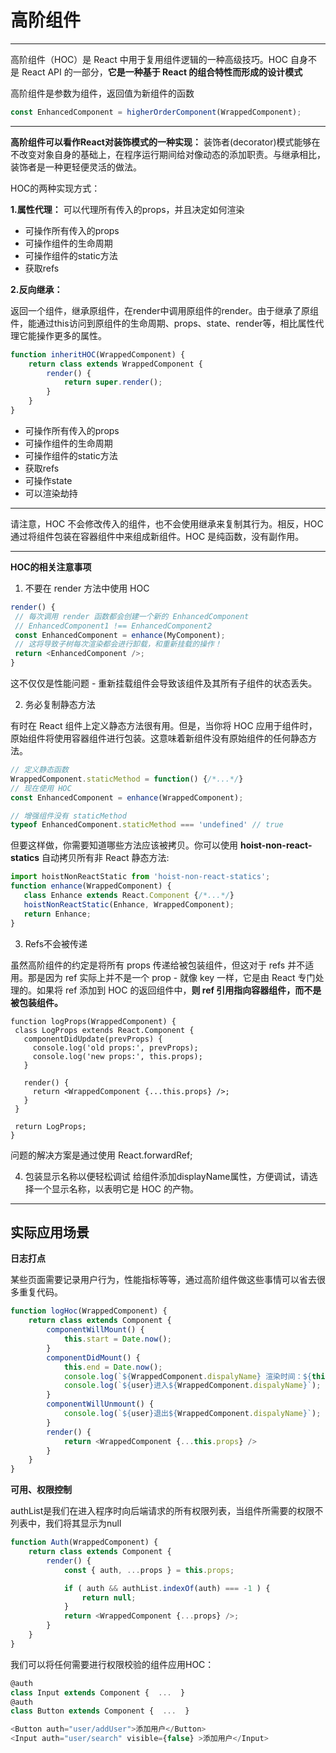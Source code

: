 # 高阶组件
---

高阶组件（HOC）是 React 中用于复用组件逻辑的一种高级技巧。HOC 自身不是 React API 的一部分，**它是一种基于 React 的组合特性而形成的设计模式**

高阶组件是参数为组件，返回值为新组件的函数
```javascript
const EnhancedComponent = higherOrderComponent(WrappedComponent);
```

----
**高阶组件可以看作React对装饰模式的一种实现：**
装饰者(decorator)模式能够在不改变对象自身的基础上，在程序运行期间给对像动态的添加职责。与继承相比，装饰者是一种更轻便灵活的做法。

HOC的两种实现方式：

**1.属性代理：**
可以代理所有传入的props，并且决定如何渲染
- 可操作所有传入的props
- 可操作组件的生命周期
- 可操作组件的static方法
- 获取refs

**2.反向继承：**

返回一个组件，继承原组件，在render中调用原组件的render。由于继承了原组件，能通过this访问到原组件的生命周期、props、state、render等，相比属性代理它能操作更多的属性。

```javascript
function inheritHOC(WrappedComponent) {
    return class extends WrappedComponent {
        render() {
            return super.render();
        }
    }
}
```

- 可操作所有传入的props
- 可操作组件的生命周期
- 可操作组件的static方法
- 获取refs
- 可操作state
- 可以渲染劫持

---

请注意，HOC 不会修改传入的组件，也不会使用继承来复制其行为。相反，HOC 通过将组件包装在容器组件中来组成新组件。HOC 是纯函数，没有副作用。

---

**HOC的相关注意事项**

 1. 不要在 render 方法中使用 HOC
 ```javascript
 render() {
  // 每次调用 render 函数都会创建一个新的 EnhancedComponent
  // EnhancedComponent1 !== EnhancedComponent2
  const EnhancedComponent = enhance(MyComponent);
  // 这将导致子树每次渲染都会进行卸载，和重新挂载的操作！
  return <EnhancedComponent />;
 }
 ```

 这不仅仅是性能问题 - 重新挂载组件会导致该组件及其所有子组件的状态丢失。

 2. 务必复制静态方法

 有时在 React 组件上定义静态方法很有用。但是，当你将 HOC 应用于组件时，原始组件将使用容器组件进行包装。这意味着新组件没有原始组件的任何静态方法。
 ```javascript
 // 定义静态函数
WrappedComponent.staticMethod = function() {/*...*/}
// 现在使用 HOC
const EnhancedComponent = enhance(WrappedComponent);

// 增强组件没有 staticMethod
typeof EnhancedComponent.staticMethod === 'undefined' // true
 ```

 但要这样做，你需要知道哪些方法应该被拷贝。你可以使用 **hoist-non-react-statics** 自动拷贝所有非 React 静态方法:
 ```javascript
import hoistNonReactStatic from 'hoist-non-react-statics';
function enhance(WrappedComponent) {
    class Enhance extends React.Component {/*...*/}
    hoistNonReactStatic(Enhance, WrappedComponent);
    return Enhance;
}
 ```

 3. Refs不会被传递

 虽然高阶组件的约定是将所有 props 传递给被包装组件，但这对于 refs 并不适用。那是因为 ref 实际上并不是一个 prop - 就像 key 一样，它是由 React 专门处理的。如果将 ref 添加到 HOC 的返回组件中，**则 ref 引用指向容器组件，而不是被包装组件。**

 ```
 function logProps(WrappedComponent) {
  class LogProps extends React.Component {
    componentDidUpdate(prevProps) {
      console.log('old props:', prevProps);
      console.log('new props:', this.props);
    }

    render() {
      return <WrappedComponent {...this.props} />;
    }
  }

  return LogProps;
}
 ```

 问题的解决方案是通过使用 React.forwardRef;

 4. 包装显示名称以便轻松调试
 给组件添加displayName属性，方便调试，请选择一个显示名称，以表明它是 HOC 的产物。

---

## 实际应用场景

**日志打点**

某些页面需要记录用户行为，性能指标等等，通过高阶组件做这些事情可以省去很多重复代码。

```javascript
function logHoc(WrappedComponent) {
    return class extends Component {
        componentWillMount() {
            this.start = Date.now();
        }
        componentDidMount() {
            this.end = Date.now();
            console.log(`${WrappedComponent.dispalyName} 渲染时间：${this.end - this.start} ms`);
            console.log(`${user}进入${WrappedComponent.dispalyName}`);
        }
        componentWillUnmount() {
            console.log(`${user}退出${WrappedComponent.dispalyName}`);
        }
        render() {
            return <WrappedComponent {...this.props} />
        }
    }
}
```

**可用、权限控制**

authList是我们在进入程序时向后端请求的所有权限列表，当组件所需要的权限不列表中，我们将其显示为null

```javascript
function Auth(WrappedComponent) {
    return class extends Component {
        render() {
            const { auth, ...props } = this.props;

            if ( auth && authList.indexOf(auth) === -1 ) {
                return null;
            }
            return <WrappedComponent {...props} />;
        }
    }
}
```

我们可以将任何需要进行权限校验的组件应用HOC：
```javascript
@auth
class Input extends Component {  ...  }
@auth
class Button extends Component {  ...  }

<Button auth="user/addUser">添加用户</Button>
<Input auth="user/search" visible={false} >添加用户</Input>
```



